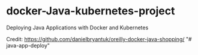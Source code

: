 # docker-Java-kubernetes-project
Deploying Java Applications with Docker and Kubernetes

Credit: https://github.com/danielbryantuk/oreilly-docker-java-shopping/
"# java-app-deploy" 
